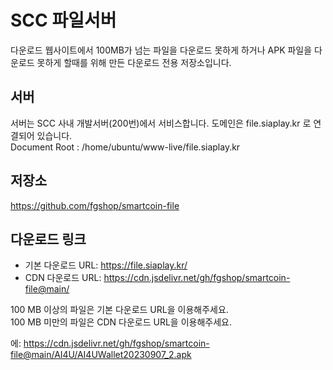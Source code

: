 # SCC 파일서버

다운로드 웹사이트에서 100MB가 넘는 파일을 다운로드 못하게 하거나 APK 파일을 다운로드 못하게 할때를 위해 만든 다운로드 전용 저장소입니다.

## 서버

서버는 SCC 사내 개발서버(200번)에서 서비스합니다. 도메인은 file.siaplay.kr 로 연결되어 있습니다.    
Document Root : /home/ubuntu/www-live/file.siaplay.kr

## 저장소

https://github.com/fgshop/smartcoin-file


## 다운로드 링크

* 기본 다운로드 URL: https://file.siaplay.kr/    
* CDN 다운로드 URL:  https://cdn.jsdelivr.net/gh/fgshop/smartcoin-file@main/    

100 MB 이상의 파일은 기본 다운로드 URL을 이용해주세요.     
100 MB 미만의 파일은 CDN 다운로드 URL을 이용해주세요.    

에: https://cdn.jsdelivr.net/gh/fgshop/smartcoin-file@main/AI4U/AI4UWallet20230907_2.apk


